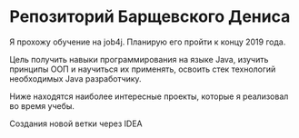 # Репозиторий Барщевского Дениса
Я прохожу обучение на job4j. Планирую его пройти к концу 2019 года.

Цель получить навыки программирования на языке Java, изучить принципы ООП и научиться их применять,
освоить стек технологий необходимых Java разработчику.

Ниже находятся наиболее интересные проекты, которые я реализовал во время учебы.

Создания новой ветки через IDEA